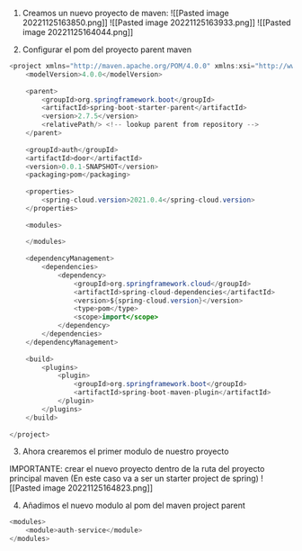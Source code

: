 1. Creamos un nuevo proyecto de maven:
![[Pasted image 20221125163850.png]]
![[Pasted image 20221125163933.png]]
![[Pasted image 20221125164044.png]]

2. Configurar el pom del proyecto parent maven
```java
<project xmlns="http://maven.apache.org/POM/4.0.0" xmlns:xsi="http://www.w3.org/2001/XMLSchema-instance" xsi:schemaLocation="http://maven.apache.org/POM/4.0.0 https://maven.apache.org/xsd/maven-4.0.0.xsd">
  	<modelVersion>4.0.0</modelVersion>
  
	<parent>
		<groupId>org.springframework.boot</groupId>
		<artifactId>spring-boot-starter-parent</artifactId>
		<version>2.7.5</version>
		<relativePath/> <!-- lookup parent from repository -->
	</parent>
  
  	<groupId>auth</groupId>
  	<artifactId>door</artifactId>
  	<version>0.0.1-SNAPSHOT</version>
  	<packaging>pom</packaging>
  	
  	<properties>
		<spring-cloud.version>2021.0.4</spring-cloud.version>
	</properties>
	
	<modules>
	
	</modules>
	
	<dependencyManagement>
	    <dependencies>
            <dependency>
                <groupId>org.springframework.cloud</groupId>
                <artifactId>spring-cloud-dependencies</artifactId>
                <version>${spring-cloud.version}</version>
                <type>pom</type>
                <scope>import</scope>
            </dependency>
	    </dependencies>
	</dependencyManagement>
	
	<build>
		<plugins>
			<plugin>
				<groupId>org.springframework.boot</groupId>
				<artifactId>spring-boot-maven-plugin</artifactId>
			</plugin>
		</plugins>
	</build>
	
</project>
```


3. Ahora crearemos el primer modulo de nuestro proyecto

IMPORTANTE: crear el nuevo proyecto dentro de la ruta del proyecto principal maven (En este caso va a ser un starter project de spring)
![[Pasted image 20221125164823.png]]

4. Añadimos el nuevo modulo al pom del maven project parent
```java
<modules>
	<module>auth-service</module>
</modules>
```